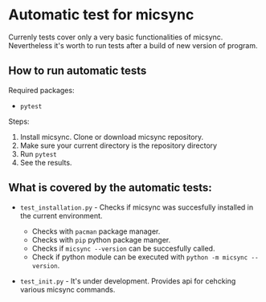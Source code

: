 # Automatic test for micsync
Currenly tests cover only a very basic functionalities of micsync.
Nevertheless it's worth to run tests after a build of new version of program.

## How to run automatic tests
Required packages:
* `pytest`

Steps:
1. Install micsync. Clone or download micsync repository.
2. Make sure your current directory is the repository directory
3. Run `pytest`
4. See the results.

## What is covered by the automatic tests:
* `test_installation.py` - Checks if micsync was succesfully installed in the current environment.
  - Checks with `pacman` package manager.
  - Checks with `pip` python package manger.
  - Checks if `micsync --version` can be succesfully called.
  - Check if python module can be executed with `python -m micsync --version`.

* `test_init.py` - It's under development. Provides api for cehcking various micsync commands.

